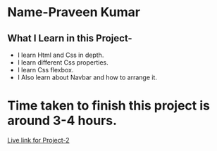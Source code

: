 # Name-Praveen Kumar 

 ## What I Learn in this Project-


- I learn Html and Css in depth.
- I learn different Css properties.
- I learn Css flexbox.
- I Also learn about Navbar and how to arrange it.

# Time taken to finish this project is around 3-4 hours.

[Live link for Project-2](https://fascinating-biscuit-a3b18c.netlify.app/)


